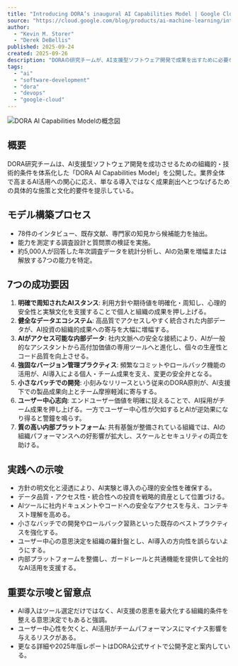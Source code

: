 ```yaml
---
title: "Introducing DORA’s inaugural AI Capabilities Model | Google Cloud Blog"
source: "https://cloud.google.com/blog/products/ai-machine-learning/introducing-doras-inaugural-ai-capabilities-model?hl=en"
author:
  - "Kevin M. Storer"
  - "Derek DeBellis"
published: 2025-09-24
created: 2025-09-26
description: "DORAの研究チームが、AI支援型ソフトウェア開発で成果を出すために必要な7つの能力領域をデータに基づいて提示し、技術面とカルチャー面の両方から成功条件を示す。"
tags:
  - "ai"
  - "software-development"
  - "dora"
  - "devops"
  - "google-cloud"
---
```


![DORA AI Capabilities Modelの概念図](https://storage.googleapis.com/gweb-cloudblog-publish/images/DORA_inline_2.max-2200x2200.png)

## 概要

DORA研究チームは、AI支援型ソフトウェア開発を成功させるための組織的・技術的条件を体系化した「DORA AI Capabilities Model」を公開した。業界全体で高まるAI活用への関心に応え、単なる導入ではなく成果創出へとつなげるための具体的な施策と文化的要件を提示している。

## モデル構築プロセス

- 78件のインタビュー、既存文献、専門家の知見から候補能力を抽出。
- 能力を測定する調査設計と質問票の検証を実施。
- 約5,000人が回答した年次調査データを統計分析し、AIの効果を増幅または解放する7つの能力を特定。

## 7つの成功要因

1. **明確で周知されたAIスタンス**: 利用方針や期待値を明確化・周知し、心理的安全性と実験文化を支援することで個人と組織の成果を押し上げる。
2. **健全なデータエコシステム**: 高品質でアクセスしやすく統合された内部データが、AI投資の組織的成果への寄与を大幅に増幅する。
3. **AIがアクセス可能な内部データ**: 社内文脈への安全な接続により、AIが一般的なアシスタントから高付加価値の専用ツールへと進化し、個々の生産性とコード品質を向上させる。
4. **強固なバージョン管理プラクティス**: 頻繁なコミットやロールバック機能の活用が、AI導入による個人・チーム成果を支え、変更の安全弁となる。
5. **小さなバッチでの開発**: 小刻みなリリースという従来のDORA原則が、AI支援下での製品成果向上とチーム摩擦軽減に寄与する。
6. **ユーザー中心志向**: エンドユーザー価値を明確に捉えることで、AI採用がチーム成果を押し上げる。一方でユーザー中心性が欠如するとAIが逆効果になり得ると警鐘を鳴らす。
7. **質の高い内部プラットフォーム**: 共有基盤が整備されている組織では、AIの組織パフォーマンスへの好影響が拡大し、スケールとセキュリティの両立を助ける。

## 実践への示唆

- 方針の明文化と浸透により、AI実験と導入の心理的安全性を確保する。
- データ品質・アクセス性・統合性への投資を戦略的資産として位置づける。
- AIツールに社内ドキュメントやコードへの安全なアクセスを与え、コンテキスト理解を高める。
- 小さなバッチでの開発やロールバック習熟といった既存のベストプラクティスを強化する。
- ユーザー中心の意思決定を組織の羅針盤とし、AI導入の方向性を誤らないようにする。
- 内部プラットフォームを整備し、ガードレールと共通機能を提供して全社的なAI活用を支援する。

## 重要な示唆と留意点

- AI導入はツール選定だけではなく、AI支援の恩恵を最大化する組織的条件を整える意思決定でもあると強調。
- ユーザー中心性を欠くと、AI活用がチームパフォーマンスにマイナス影響を与えるリスクがある。
- 更なる詳細や2025年版レポートはDORA公式サイトで公開予定と案内している。
